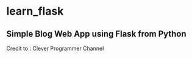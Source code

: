 # learn_flask
Simple Blog Web App using Flask from Python
-----
Credit to : Clever Programmer Channel

